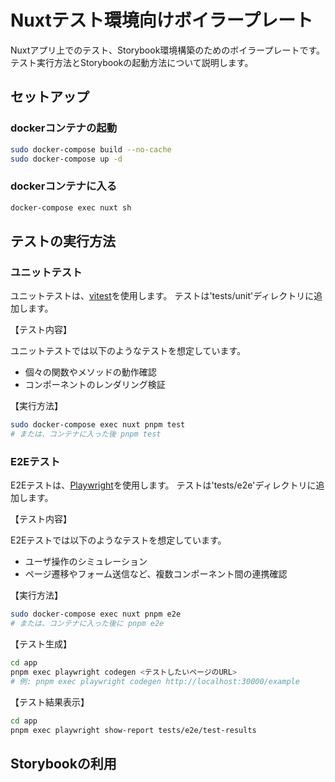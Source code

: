 # Nuxtテスト環境向けボイラープレート

Nuxtアプリ上でのテスト、Storybook環境構築のためのボイラープレートです。
テスト実行方法とStorybookの起動方法について説明します。

## セットアップ

### dockerコンテナの起動

```bash
sudo docker-compose build --no-cache
sudo docker-compose up -d
```

### dockerコンテナに入る

```bash
docker-compose exec nuxt sh
```

## テストの実行方法

### ユニットテスト

ユニットテストは、[vitest](https://vitest.dev/)を使用します。
テストは'tests/unit'ディレクトリに追加します。

【テスト内容】

ユニットテストでは以下のようなテストを想定しています。

- 個々の関数やメソッドの動作確認
- コンポーネントのレンダリング検証

【実行方法】  

```bash
sudo docker-compose exec nuxt pnpm test
# または、コンテナに入った後 pnpm test
```

### E2Eテスト

E2Eテストは、[Playwright](https://playwright.dev/docs/writing-tests)を使用します。
テストは'tests/e2e'ディレクトリに追加します。

【テスト内容】

E2Eテストでは以下のようなテストを想定しています。

- ユーザ操作のシミュレーション  
- ページ遷移やフォーム送信など、複数コンポーネント間の連携確認

【実行方法】

```bash
sudo docker-compose exec nuxt pnpm e2e
# または、コンテナに入った後に pnpm e2e
```

【テスト生成】

```bash
cd app
pnpm exec playwright codegen <テストしたいページのURL>
# 例: pnpm exec playwright codegen http://localhost:30000/example
```

【テスト結果表示】

```bash
cd app
pnpm exec playwright show-report tests/e2e/test-results
```

## Storybookの利用
